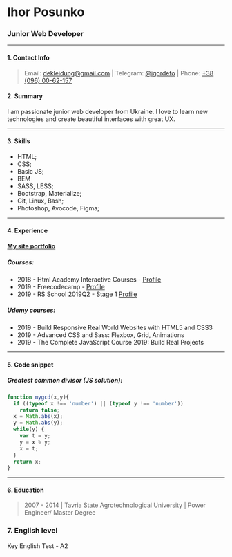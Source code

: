 # Ihor Posunko


### Junior Web Developer

---

#### 1. Contact Info

> Email: [dekleidung@gmail.com](mailto:dekleidung@gmail.com) | Telegram: [@igordefo](https://t.me/igordefo) | Phone: [+38 (096) 00-62-157](tel:+380960062157)

#### 2. Summary

I am passionate junior web developer from Ukraine. I love to learn new technologies and create beautiful interfaces with great UX.

---

#### 3. Skills

- HTML;
- CSS;
- Basic JS;
- BEM
- SASS, LESS;
- Bootstrap, Materialize;
- Git, Linux, Bash;
- Photoshop, Avocode, Figma;

---

#### 4. Experience

#### [My site portfolio](https://igorposunko.netlify.com/)

##### Courses:

- 2018 - Html Academy Interactive Courses - [Profile](https://htmlacademy.ru/profile/id128912)
- 2019 - Freecodecamp - [Profile](https://www.freecodecamp.org/idefo)
- 2019 - RS School 2019Q2 - Stage 1 [Profile](https://github.com/igordefo)

##### Udemy courses:

- 2019 - Build Responsive Real World Websites with HTML5 and CSS3
- 2019 - Advanced CSS and Sass: Flexbox, Grid, Animations
- 2019 - The Complete JavaScript Course 2019: Build Real Projects

---

#### 5. Code snippet
##### Greatest common divisor (JS solution):

```javascript
function mygcd(x,y){
  if ((typeof x !== 'number') || (typeof y !== 'number')) 
    return false;
  x = Math.abs(x);
  y = Math.abs(y);
  while(y) {
    var t = y;
    y = x % y;
    x = t;
  }
  return x;
}
```
---

#### 6. Education

> 2007 - 2014 | Tavria State Agrotechnological University | Power Engineer/ Master Degree

### 7. English level

Key English Test - A2